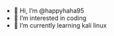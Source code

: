 - 👋 Hi, I’m @happyhaha95
- 👀 I’m interested in coding
- 🌱 I’m currently learning kali linux

<!---
happyhaha95/happyhaha95 is a ✨ special ✨ repository because its `README.md` (this file) appears on your GitHub profile.
You can click the Preview link to take a look at your changes.
--->
